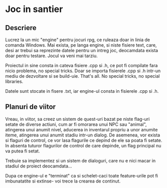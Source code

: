 #   Joc in santier
## Descriere
  Lucrez la un mic "engine" pentru jocuri rpg, ce ruleaza doar in linia de comanda Windows. Mai exista, pe langa engine, si niste fisiere text, care, desi ar trebui sa reprezinte datele pentru un intreg joc, deocamdata exista doar pentru testare. Jocul va veni mai tarziu.
	
  Proiectul in sine consta in cateva fisiere .cpp si .h, ce pot fi compilate fara nicio problema, no special tricks. Doar se importa fisierele .cpp si .h intr-un mediu de dezvoltare si se build-uie. That's all. No special tricks, no special libraries.
	
  Datele sunt stocate in fisere .txt, iar engine-ul consta in fisierele .cpp si .h.
  
  ## Planuri de viitor
  Vreau, in viitor, sa creez un sistem de quest-uri bazat pe niste flag-uri setate de diverse actiuni, cum ar fi omorarea unui NPC sau "animal", atingerea unui anumit nivel, aducerea in inventarul propriu a unor anumite iteme, atingerea unui anumit stadiu intr-un dialog. De asemenea, vor exista si flaguri de control, ce vor lasa flagurile ce depind de ele sa poata fi setate. In absenta tuturor flagurilor de control de care depinde, un flag principal nu va putea fi setat.
	
  Trebuie sa implementez si un sistem de dialoguri, care nu e nici macar in stadiul de proiect deocamdata...
	
  Dupa ce engine-ul e "terminat" ca si schelet-caci toate feature-urile pot fi imbunatatite si extinse- voi trece la crearea de continut.
